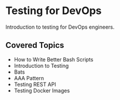 # Testing for DevOps

Introduction to testing for DevOps engineers.


## Covered Topics

* How to Write Better Bash Scripts
* Introduction to Testing
* Bats
* AAA Pattern
* Testing REST API
* Testing Docker Images

